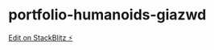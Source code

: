 # portfolio-humanoids-giazwd

[Edit on StackBlitz ⚡️](https://stackblitz.com/edit/portfolio-humanoids-giazwd)